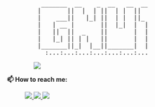 
<p align="center">
<pre> 
                               _______  __    _  __   __  _______  _______  __    _ 
                              |       ||  |  | ||  | |  ||       ||       ||  |  | |
                              |    ___||   |_| ||  | |  ||_     _||   _   ||   |_| |
                              |   | __ |       ||  |_|  |  |   |  |  | |  ||       |
                              |   ||  ||  _    ||       |  |   |  |  |_|  ||  _    |
                              |   |_| || | |   ||       |  |   |  |       || | |   |
                              |_______||_|  |__||_______|  |___|  |_______||_|  |__|
                                :...:...:...:...:...:...:...:...:...:. .org .:...:
</pre>
</p>
<p align="center">
  <a href="https://www.gnuton.org">
    <img src="https://github-readme-stats.vercel.app/api?username=gnuton&show_icons=true&include_all_commits=true&theme=dark"/>
  </a>
</p>
<p align="center">
  <b>📫 How to reach me:</b>
</p>
<p align="center">
  <a href="https://twitter.com/gnuton">
    <img src="https://img.shields.io/twitter/follow/gnuton?style=for-the-badge&label=%40gnuton&logo=twitter&logoColor=00AEFF&labelColor=black&color=7fff00">
  </a>
  <a href="https://www.linkedin.com/in/aloisio/">
    <img src="https://img.shields.io/badge/-antonio%20aloisio-blue?style=for-the-badge&logo=Linkedin&logoColor=00AEFF&labelColor=black&color=black">
  </a>
  <a href="mailto:gnuton@gnuton.org">
    <img src="https://img.shields.io/badge/gnuton@gnuton.org-0078D4?style=for-the-badge&logo=Microsoft-Outlook&logoColor=00AEFF&labelColor=black&color=black">
  </a>
</p>

<!--
**gnuton/gnuton** is a ✨ _special_ ✨ repository because its `README.md` (this file) appears on your GitHub profile.

Here are some ideas to get you started:

- 🔭 I’m currently working on ...
- 🌱 I’m currently learning ...
- 👯 I’m looking to collaborate on ...
- 🤔 I’m looking for help with ...
- 💬 Ask me about ...
- 📫 How to reach me: ...
- 😄 Pronouns: ...
- ⚡ Fun fact: ...
-->
